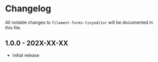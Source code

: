 # Changelog

All notable changes to `filament-forms-tinyeditor` will be documented in this file.

## 1.0.0 - 202X-XX-XX

- initial release
